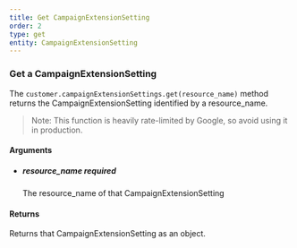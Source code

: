 ```yaml
---
title: Get CampaignExtensionSetting 
order: 2
type: get
entity: CampaignExtensionSetting 
---
```


### Get a CampaignExtensionSetting 

The `customer.campaignExtensionSettings.get(resource_name)` method returns the CampaignExtensionSetting identified by a resource_name. 

> Note: This function is heavily rate-limited by Google, so avoid using it in production.


#### Arguments

- 	##### resource_name _required_
	The resource_name of that CampaignExtensionSetting


#### Returns

Returns that CampaignExtensionSetting as an object.
